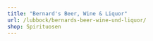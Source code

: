 ```yaml
---
title: "Bernard's Beer, Wine & Liquor"
url: /lubbock/bernards-beer-wine-und-liquor/
shop: Spirituosen
---
```

